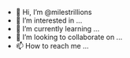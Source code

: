 - 👋 Hi, I’m @milestrillions
- 👀 I’m interested in ...
- 🌱 I’m currently learning ...
- 💞️ I’m looking to collaborate on ...
- 📫 How to reach me ...

<!---
milestrillions/milestrillions is a ✨ special ✨ repository because its `README.md` (this file) appears on your GitHub profile.
You can click the Preview link to take a look at your changes.
--->
